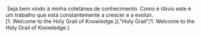 &nbsp;Seja bem vindo à minha coletânea de conhecimento. Como é óbvio este é um trabalho que está constantemente a crescer e a evoluir.<br>
[1. Welcome to the Holy Grail of Knowledge.](."Holy Grail"/1. Welcome to the Holy Grail of Knowledge.)
